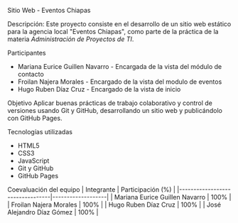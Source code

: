 Sitio Web - Eventos Chiapas

Descripción:
Este proyecto consiste en el desarrollo de un sitio web estático para la agencia local "Eventos Chiapas", como parte de la práctica de la materia *Administración de Proyectos de TI*.

Participantes
- Mariana Eurice Guillen Navarro - Encargada de la vista del módulo de contacto
- Froilan Najera Morales - Encargado de la vista del modulo de eventos
- Hugo Ruben Díaz Cruz - Encargado de la vista de inicio

Objetivo
Aplicar buenas prácticas de trabajo colaborativo y control de versiones usando Git y GitHub, desarrollando un sitio web y publicándolo con GitHub Pages.

Tecnologías utilizadas
- HTML5
- CSS3
- JavaScript
- Git y GitHub
- GitHub Pages

Coevaluación del equipo
| Integrante                      | Participación (%) |
|---------------------------------|-------------------|
| Mariana Eurice Guillen Navarro  | 100%              |
| Froilan Najera Morales          | 100%              |
| Hugo Ruben Díaz Cruz            | 100%              |
| José Alejandro Díaz Gómez       | 100%              |
